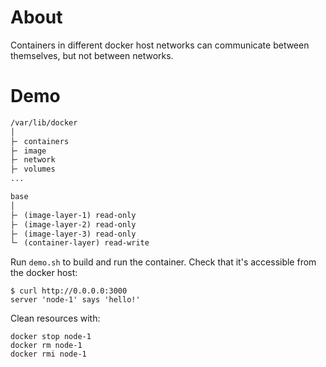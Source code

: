 # About

Containers in different docker host networks can communicate between themselves, but not between networks.

# Demo

```txt
/var/lib/docker
│
├╴ containers
├╴ image
├╴ network
├╴ volumes
...
```

```txt
base
│
├╴ (image-layer-1) read-only
├╴ (image-layer-2) read-only
├╴ (image-layer-3) read-only
└╴ (container-layer) read-write
```



Run `demo.sh` to build and run the container. Check that it's accessible from the docker host:

```shell
$ curl http://0.0.0.0:3000
server 'node-1' says 'hello!'
```

Clean resources with:

```shell
docker stop node-1
docker rm node-1
docker rmi node-1
```